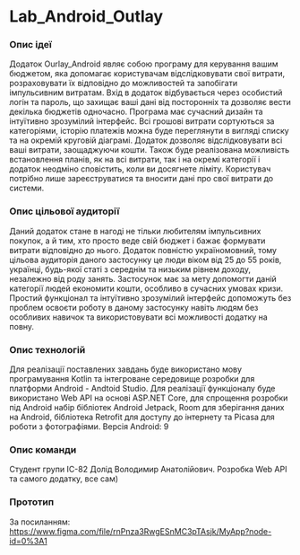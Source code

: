# Lab_Android_Outlay

### Опис ідеї
Додаток Ourlay_Android являє собою програму для керування вашим бюджетом, яка допомагає користувачам відслідковувати
свої витрати, розраховувати їх відповідно до можливостей та запобігати імпульсивним витратам.
Вхід в додаток відбувається через особистий логін та пароль, що захищає ваші дані від посторонніх та дозволяє вести декілька бюджетів одночасно.
Програма має сучасний дизайн та інтуїтивно зрозумілий інтерфейс. 
Всі грошові витрати сортуються за категоріями, історію платежів можна буде переглянути в вигляді списку
та на окремій круговій діаграмі. Додаток дозволяє відслідковувати всі ваші витрати, заощаджуючи кошти.
Також буде реалізована можливість встановлення планів, як на всі витрати, так і на окремі категорії і додаток неодміно сповістить, коли ви досягнете ліміту. 
Користувач потрібно лише зареєструватися та вносити дані про свої витрати до системи.

### Опис цільової аудиторії
Даний додаток стане в нагоді не тільки любителям імпульсивних покупок, а й тим, хто просто веде свій бюджет і 
бажає формувати витрати відповідно до нього. Додаток повністю україномовний, тому цільова аудиторія даного застосунку це люди віком від 25 до 55 років,
українці, будь-якої статі з середнім та низьким рівнем доходу, незалежно від роду занять. Застосунок має за мету допомогти даній категорії людей економити кошти, 
особливо в сучасних умовах кризи. Простий функціонал та інтуїтивно зрозумілий інтерфейс допоможуть без проблем освоєти роботу в даному застосунку навіть
людям без особливих навичок та використовувати всі можливості додатку на повну.

### Опис технологій
Для реалізації поставлених завдань буде використано мову програмування Kotlin та інтегроване середовище розробки для платформи Android - Andtoid Studio.
Для реалізації функціоналу буде використано Web API на основі ASP.NET Core, для спрощення розробки під Android набір бібліотек Android Jetpack,
Room для зберігання даних на Android, бібліотека Retrofit для доступу до інтернету та Picasa для роботи з фотографіями. Версія Android: 9

### Опис команди
Студент групи ІС-82 Долід Володимир Анатолійович. Розробка Web API та самого додатку, все сам)

### Прототип
За посиланням: https://www.figma.com/file/rnPnza3RwgESnMC3pTAsjk/MyApp?node-id=0%3A1

